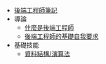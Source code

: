 * [後端工程師筆記](/)
* 導論
  * [什麼是後端工程師](introduction.md)
  * [後端工程師的基礎自我要求](basic_requirements.md)
* 基礎技能
  * [資料結構/演算法](data_structures_and_algorithms/)